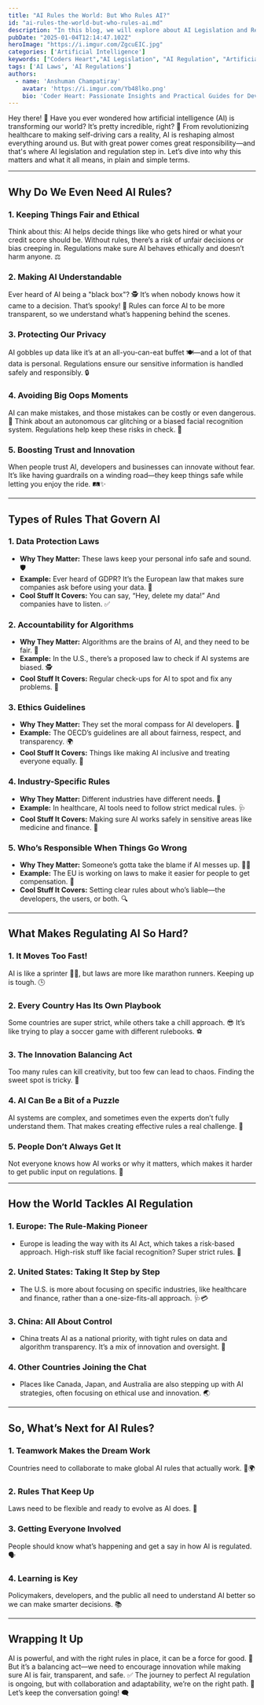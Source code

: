 ```yaml
---
title: "AI Rules the World: But Who Rules AI?"
id: "ai-rules-the-world-but-who-rules-ai.md"
description: "In this blog, we will explore about AI Legislation and Regulation"
pubDate: "2025-01-04T12:14:47.102Z"
heroImage: "https://i.imgur.com/ZgcuEIC.jpg"
categories: ['Artificial Intelligence']
keywords: ["Coders Heart","AI Legislation", "AI Regulation", "Artificial Intelligence laws", "Ethical AI", "Data Protection laws AI", "AI accountability", "AI transparency", "AI ethics guidelines", "Industry-specific AI regulations", "AI liability laws", "AI scope challenges", "Global AI regulations", "Europe AI Act", "GDPR and AI", "AI risk management", "AI innovation vs regulation", "AI privacy rules", "Responsible AI use", "AI in healthcare", "AI policies worldwide", "AI future regulations"]
tags: ['AI Laws', 'AI Regulations']
authors:
  - name: 'Anshuman Champatiray'
    avatar: 'https://i.imgur.com/Yb48lko.png'
    bio: 'Coder Heart: Passionate Insights and Practical Guides for Developers'
---
```


Hey there! 👋 Have you ever wondered how artificial intelligence (AI) is transforming our world? It’s pretty incredible, right? 🤖 From revolutionizing healthcare to making self-driving cars a reality, AI is reshaping almost everything around us. But with great power comes great responsibility—and that's where AI legislation and regulation step in. Let’s dive into why this matters and what it all means, in plain and simple terms.

---

## Why Do We Even Need AI Rules?

### 1. **Keeping Things Fair and Ethical**
Think about this: AI helps decide things like who gets hired or what your credit score should be. Without rules, there’s a risk of unfair decisions or bias creeping in. Regulations make sure AI behaves ethically and doesn’t harm anyone. ⚖️

### 2. **Making AI Understandable**
Ever heard of AI being a "black box"? 🕵️ It’s when nobody knows how it came to a decision. That’s spooky! 👻 Rules can force AI to be more transparent, so we understand what’s happening behind the scenes.

### 3. **Protecting Our Privacy**
AI gobbles up data like it’s at an all-you-can-eat buffet 🍽️—and a lot of that data is personal. Regulations ensure our sensitive information is handled safely and responsibly. 🔒

### 4. **Avoiding Big Oops Moments**
AI can make mistakes, and those mistakes can be costly or even dangerous. 😬 Think about an autonomous car glitching or a biased facial recognition system. Regulations help keep these risks in check. 🚦

### 5. **Boosting Trust and Innovation**
When people trust AI, developers and businesses can innovate without fear. It’s like having guardrails on a winding road—they keep things safe while letting you enjoy the ride. 🛤️✨

---

## Types of Rules That Govern AI

### 1. **Data Protection Laws**
- **Why They Matter:** These laws keep your personal info safe and sound. 🛡️
- **Example:** Ever heard of GDPR? It’s the European law that makes sure companies ask before using your data. 📜
- **Cool Stuff It Covers:** You can say, “Hey, delete my data!” And companies have to listen. ✅

### 2. **Accountability for Algorithms**
- **Why They Matter:** Algorithms are the brains of AI, and they need to be fair. 🧠
- **Example:** In the U.S., there’s a proposed law to check if AI systems are biased. 🕵️
- **Cool Stuff It Covers:** Regular check-ups for AI to spot and fix any problems. 🔄

### 3. **Ethics Guidelines**
- **Why They Matter:** They set the moral compass for AI developers. 🧭
- **Example:** The OECD’s guidelines are all about fairness, respect, and transparency. 🌍
- **Cool Stuff It Covers:** Things like making AI inclusive and treating everyone equally. 🤝

### 4. **Industry-Specific Rules**
- **Why They Matter:** Different industries have different needs. 🏢
- **Example:** In healthcare, AI tools need to follow strict medical rules. 🩺
- **Cool Stuff It Covers:** Making sure AI works safely in sensitive areas like medicine and finance. 💼

### 5. **Who’s Responsible When Things Go Wrong**
- **Why They Matter:** Someone’s gotta take the blame if AI messes up. 🤷‍♀️
- **Example:** The EU is working on laws to make it easier for people to get compensation. 💸
- **Cool Stuff It Covers:** Setting clear rules about who’s liable—the developers, the users, or both. 🔍

---

## What Makes Regulating AI So Hard?

### 1. **It Moves Too Fast!**
AI is like a sprinter 🏃‍♂️, but laws are more like marathon runners. Keeping up is tough. 🕒

### 2. **Every Country Has Its Own Playbook**
Some countries are super strict, while others take a chill approach. 😎 It’s like trying to play a soccer game with different rulebooks. ⚽

### 3. **The Innovation Balancing Act**
Too many rules can kill creativity, but too few can lead to chaos. Finding the sweet spot is tricky. 🤔

### 4. **AI Can Be a Bit of a Puzzle**
AI systems are complex, and sometimes even the experts don’t fully understand them. That makes creating effective rules a real challenge. 🧩

### 5. **People Don’t Always Get It**
Not everyone knows how AI works or why it matters, which makes it harder to get public input on regulations. 🙈

---

## How the World Tackles AI Regulation

### 1. **Europe: The Rule-Making Pioneer**
- Europe is leading the way with its AI Act, which takes a risk-based approach. High-risk stuff like facial recognition? Super strict rules. 🚦

### 2. **United States: Taking It Step by Step**
- The U.S. is more about focusing on specific industries, like healthcare and finance, rather than a one-size-fits-all approach. 🩺💳

### 3. **China: All About Control**
- China treats AI as a national priority, with tight rules on data and algorithm transparency. It’s a mix of innovation and oversight. 🏮

### 4. **Other Countries Joining the Chat**
- Places like Canada, Japan, and Australia are also stepping up with AI strategies, often focusing on ethical use and innovation. 🌏

---

## So, What’s Next for AI Rules?

### 1. **Teamwork Makes the Dream Work**
Countries need to collaborate to make global AI rules that actually work. 🤝🌍

### 2. **Rules That Keep Up**
Laws need to be flexible and ready to evolve as AI does. 🔄

### 3. **Getting Everyone Involved**
People should know what’s happening and get a say in how AI is regulated. 🗣️

### 4. **Learning is Key**
Policymakers, developers, and the public all need to understand AI better so we can make smarter decisions. 📚

---

## Wrapping It Up

AI is powerful, and with the right rules in place, it can be a force for good. 💪 But it’s a balancing act—we need to encourage innovation while making sure AI is fair, transparent, and safe. ✅ The journey to perfect AI regulation is ongoing, but with collaboration and adaptability, we’re on the right path. 🚀 Let’s keep the conversation going! 🗨️
